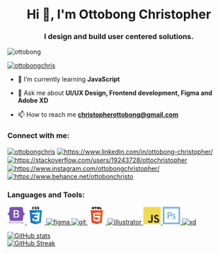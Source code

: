 <h1 align="center">Hi 👋, I'm Ottobong Christopher</h1>
<h3 align="center">I design and build user centered solutions.</h3>

<p align="left"> <img src="https://komarev.com/ghpvc/?username=ottobong&label=Profile%20views&color=0e75b6&style=flat" alt="ottobong" /> </p>



<p align="left"> <a href="https://twitter.com/ottobongchris" target="blank"><img src="https://img.shields.io/twitter/follow/ottobongchris?logo=twitter&style=for-the-badge" alt="ottobongchris" /></a> </p>

- 🌱 I’m currently learning **JavaScript**

- 💬 Ask me about **UI/UX Design, Frontend development, Figma and Adobe XD**

- 📫 How to reach me **christopherottobong@gmail.com**

<h3 align="left">Connect with me:</h3>
<p align="left">
<a href="https://twitter.com/ottobongchris" target="blank"><img align="center" src="https://raw.githubusercontent.com/rahuldkjain/github-profile-readme-generator/master/src/images/icons/Social/twitter.svg" alt="ottobongchris" height="30" width="40" /></a>
<a href="https://linkedin.com/in/https://www.linkedin.com/in/ottobong-christopher/" target="blank"><img align="center" src="https://raw.githubusercontent.com/rahuldkjain/github-profile-readme-generator/master/src/images/icons/Social/linked-in-alt.svg" alt="https://www.linkedin.com/in/ottobong-christopher/" height="30" width="40" /></a>
<a href="https://stackoverflow.com/users/https://stackoverflow.com/users/19243728/ottochristopher" target="blank"><img align="center" src="https://raw.githubusercontent.com/rahuldkjain/github-profile-readme-generator/master/src/images/icons/Social/stack-overflow.svg" alt="https://stackoverflow.com/users/19243728/ottochristopher" height="30" width="40" /></a>
<a href="https://instagram.com/https://www.instagram.com/ottobongchristopher/" target="blank"><img align="center" src="https://raw.githubusercontent.com/rahuldkjain/github-profile-readme-generator/master/src/images/icons/Social/instagram.svg" alt="https://www.instagram.com/ottobongchristopher/" height="30" width="40" /></a>
<a href="https://www.behance.net/https://www.behance.net/ottobonchristo" target="blank"><img align="center" src="https://raw.githubusercontent.com/rahuldkjain/github-profile-readme-generator/master/src/images/icons/Social/behance.svg" alt="https://www.behance.net/ottobonchristo" height="30" width="40" /></a>
</p>

<h3 align="left">Languages and Tools:</h3>
<p align="left"> <a href="https://getbootstrap.com" target="_blank" rel="noreferrer"> <img src="https://raw.githubusercontent.com/devicons/devicon/master/icons/bootstrap/bootstrap-plain-wordmark.svg" alt="bootstrap" width="40" height="40"/> </a> <a href="https://www.w3schools.com/css/" target="_blank" rel="noreferrer"> <img src="https://raw.githubusercontent.com/devicons/devicon/master/icons/css3/css3-original-wordmark.svg" alt="css3" width="40" height="40"/> </a> <a href="https://www.figma.com/" target="_blank" rel="noreferrer"> <img src="https://www.vectorlogo.zone/logos/figma/figma-icon.svg" alt="figma" width="40" height="40"/> </a> <a href="https://git-scm.com/" target="_blank" rel="noreferrer"> <img src="https://www.vectorlogo.zone/logos/git-scm/git-scm-icon.svg" alt="git" width="40" height="40"/> </a> <a href="https://www.w3.org/html/" target="_blank" rel="noreferrer"> <img src="https://raw.githubusercontent.com/devicons/devicon/master/icons/html5/html5-original-wordmark.svg" alt="html5" width="40" height="40"/> </a> <a href="https://www.adobe.com/in/products/illustrator.html" target="_blank" rel="noreferrer"> <img src="https://www.vectorlogo.zone/logos/adobe_illustrator/adobe_illustrator-icon.svg" alt="illustrator" width="40" height="40"/> </a> <a href="https://developer.mozilla.org/en-US/docs/Web/JavaScript" target="_blank" rel="noreferrer"> <img src="https://raw.githubusercontent.com/devicons/devicon/master/icons/javascript/javascript-original.svg" alt="javascript" width="40" height="40"/> </a> <a href="https://www.photoshop.com/en" target="_blank" rel="noreferrer"> <img src="https://raw.githubusercontent.com/devicons/devicon/master/icons/photoshop/photoshop-line.svg" alt="photoshop" width="40" height="40"/> </a> <a href="https://www.adobe.com/products/xd.html" target="_blank" rel="noreferrer"> <img src="https://cdn.worldvectorlogo.com/logos/adobe-xd.svg" alt="xd" width="40" height="40"/> </a> </p>

[![GitHub stats](https://github-readme-stats.vercel.app/api?username=ottobong&theme=great-gatsby&hide_border=true)](https://github.com/ottobong/github-readme-stats) <br>
[![GitHub Streak](http://github-readme-streak-stats.herokuapp.com?user=ottobong&theme=great-gatsby&hide_border=true)](https://git.io/streak-stats)

